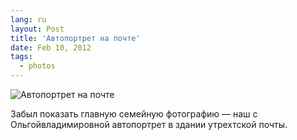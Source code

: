 ```yaml
---
lang: ru
layout: Post
title: 'Автопортрет на почте'
date: Feb 10, 2012
tags:
  - photos
---
```


![Автопортрет на почте](photo://2011-08-29_5D_5046_Artem_Sapegin)

Забыл показать главную семейную фотографию — наш с Ольгойвладимировной автопортрет в здании утрехтской почты.
